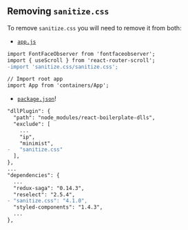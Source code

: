 ## Removing `sanitize.css`

To remove `sanitize.css` you will need to remove it from both:

- [`app.js`](../../app/app.js)

```diff
import FontFaceObserver from 'fontfaceobserver';
import { useScroll } from 'react-router-scroll';
-import 'sanitize.css/sanitize.css';

// Import root app
import App from 'containers/App';
```

- [`package.json`](../../package.json)!

```diff
"dllPlugin": {
  "path": "node_modules/react-boilerplate-dlls",
  "exclude": [
    ...
    "ip",
    "minimist",
-   "sanitize.css"
  ],
},
...
"dependencies": {
  ...
  "redux-saga": "0.14.3",
  "reselect": "2.5.4",
- "sanitize.css": "4.1.0",
  "styled-components": "1.4.3",
  ...
},
```
